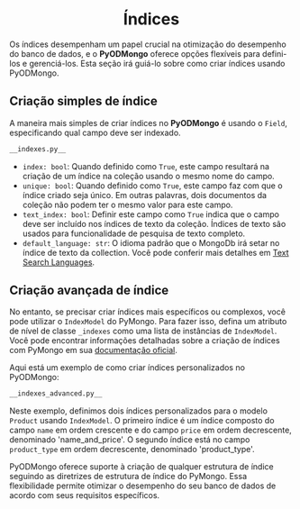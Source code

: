 # <center>Índices</center>

Os índices desempenham um papel crucial na otimização do desempenho do banco de dados, e o **PyODMongo** oferece opções flexíveis para defini-los e gerenciá-los. Esta seção irá guiá-lo sobre como criar índices usando PyODMongo.

## Criação simples de índice

A maneira mais simples de criar índices no **PyODMongo** é usando o `Field`, especificando qual campo deve ser indexado.

```python
__indexes.py__
```

- `index: bool`: Quando definido como `True`, este campo resultará na criação de um índice na coleção usando o mesmo nome do campo.
- `unique: bool`: Quando definido como `True`, este campo faz com que o índice criado seja único. Em outras palavras, dois documentos da coleção não podem ter o mesmo valor para este campo.
- `text_index: bool`: Definir este campo como `True` indica que o campo deve ser incluído nos índices de texto da coleção. Índices de texto são usados para funcionalidade de pesquisa de texto completo.
- `default_language: str`: O idioma padrão que o MongoDb irá setar no índice de texto da collection. Você pode conferir mais detalhes em <a href="https://www.mongodb.com/docs/manual/reference/text-search-languages/#std-label-text-search-languages" target="_blank">Text Search Languages</a>.

## Criação avançada de índice

No entanto, se precisar criar índices mais específicos ou complexos, você pode utilizar o `IndexModel` do PyMongo. Para fazer isso, defina um atributo de nível de classe `_indexes` como uma lista de instâncias de `IndexModel`. Você pode encontrar informações detalhadas sobre a criação de índices com PyMongo em sua <a href="https://pymongo.readthedocs.io/en/stable/api/pymongo/collection.html#pymongo.collection.Collection.create_indexes" target=" _blank">documentação oficial</a>.

Aqui está um exemplo de como criar índices personalizados no PyODMongo:

```python
__indexes_advanced.py__
```

Neste exemplo, definimos dois índices personalizados para o modelo `Product` usando `IndexModel`. O primeiro índice é um índice composto do campo `name` em ordem crescente e do campo `price` em ordem decrescente, denominado 'name_and_price'. O segundo índice está no campo `product_type` em ordem decrescente, denominado 'product_type'.

PyODMongo oferece suporte à criação de qualquer estrutura de índice seguindo as diretrizes de estrutura de índice do PyMongo. Essa flexibilidade permite otimizar o desempenho do seu banco de dados de acordo com seus requisitos específicos.
